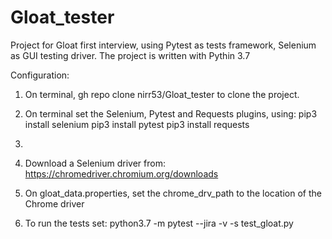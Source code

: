 # Gloat_tester
Project for Gloat first interview, using Pytest as tests framework, Selenium as GUI testing driver.
The project is written with Pythin 3.7

Configuration:

1. On terminal,
      gh repo clone nirr53/Gloat_tester
   to clone the project.
   
2. On terminal set the Selenium, Pytest and Requests plugins, using:
      pip3 install selenium
      pip3 install pytest
      pip3 install requests
      
3.
  1. Download a Selenium driver from:
    https://chromedriver.chromium.org/downloads
  2. On gloat_data.properties, set the chrome_drv_path to the location of the Chrome driver


4. To run the tests set:
    python3.7 -m pytest --jira  -v -s test_gloat.py
